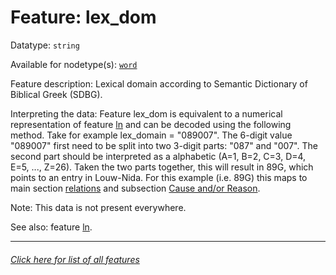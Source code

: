 # Feature: lex_dom

Datatype: `string`

Available for nodetype(s): [`word`](wordnodefeatures.md)

Feature description: Lexical domain according to Semantic Dictionary of Biblical Greek (SDBG).

Interpreting the data:
Feature lex_dom is equivalent to a numerical representation of feature [ln](ln.md) and can be decoded using the following method. Take for example lex_domain = "089007". The 6-digit value "089007" first need to be split into two 3-digit parts: "087" and "007". The second part should be interpreted as a alphabetic (A=1, B=2, C=3, D=4, E=5, ..., Z=26). Taken the two parts together, this will result in 89G, which points to an entry in Louw-Nida. For this example (i.e. 89G) this maps to main section [relations](https://www.laparola.net/greco/louwnida.php?sezmag=89) and subsection [Cause and/or Reason](https://www.laparola.net/greco/louwnida.php?sezmag=89&sez1=15&sez2=38).

Note: This data is not present everywhere.

See also: feature [ln](ln.md).

---
###### [Click here for list of all features](home.md)

